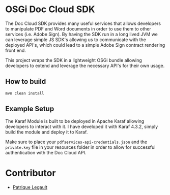 # OSGi Doc Cloud SDK

The Doc Cloud SDK provides many useful services that allows developers to manipulate PDF and Word documents in order to use them to other services (i.e. Adobe Sign). By having the SDK run in a long lived JVM we can leverage simple JS SDK's allowing us to communicate with the deployed API's, which could lead to a simple Adobe Sign contract rendering front end.

This project wraps the SDK in a lightweight OSGi bundle allowing developers to extend and leverage the necessary API's for their own usage.

## How to build

`mvn clean install`

## Example Setup

The Karaf Module is built to be deployed in Apache Karaf allowing developers to interact with it. I have developed it with Karaf 4.3.2, simply build the module and deploy it to Karaf. 

Make sure to place your `pdfservices-api-credentials.json` and the `private.key` file in your resources folder in order to allow for successful authentication with the Doc Cloud API.

# Contributor

- [Patrique Legault](https://github.com/pat-lego)